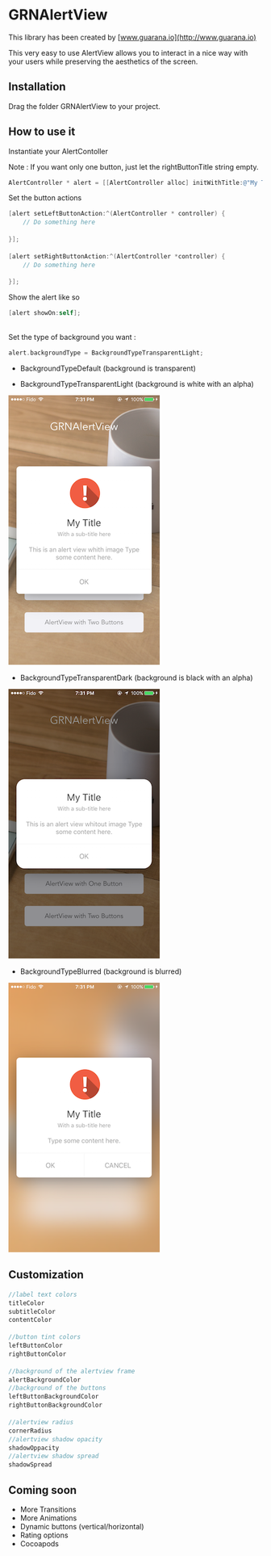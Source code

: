 # GRNAlertView #

This library has been created by [www.guarana.io](http://www.guarana.io)

This very easy to use AlertView allows you to interact in a nice way with your users while preserving the aesthetics of the screen.

## Installation 

Drag the folder GRNAlertView to your project.


## How to use it

Instantiate your AlertContoller

Note : If you want only one button, just let the rightButtonTitle string empty.

``` objectivec
AlertController * alert = [[AlertController alloc] initWithTitle:@"My Title" subTitle:@"With a sub-title here" content:@"This is an alert view whith image Type some content here." leftButtonTitle:@"OK" rightButtonTitle:@"" andImage:[UIImage imageNamed:@"globe"]];
```

Set the button actions

``` objectivec
[alert setLeftButtonAction:^(AlertController * controller) {
    // Do something here
    
}];

[alert setRightButtonAction:^(AlertController *controller) {
    // Do something here
    
}];
```


Show the alert like so

``` objectivec
[alert showOn:self];
    
```

Set the type of background you want :

``` objectivec
alert.backgroundType = BackgroundTypeTransparentLight;
```

*   BackgroundTypeDefault (background is transparent)

*   BackgroundTypeTransparentLight (background is white with an alpha)

![Light](https://github.com/guaranatech/GRNAlertView/blob/master/screenshots/screenshot1.png)

*   BackgroundTypeTransparentDark (background is black with an alpha)

![Dark](https://github.com/guaranatech/GRNAlertView/blob/master/screenshots/screenshot2.png)

*   BackgroundTypeBlurred  (background is blurred)

![Blurred](https://github.com/guaranatech/GRNAlertView/blob/master/screenshots/screenshot3.png)


## Customization



``` objectivec
//label text colors
titleColor
subtitleColor
contentColor

//button tint colors
leftButtonColor
rightButtonColor

//background of the alertview frame
alertBackgroundColor
//background of the buttons
leftButtonBackgroundColor
rightButtonBackgroundColor

//alertview radius
cornerRadius
//alertview shadow opacity
shadowOppacity
//alertview shadow spread
shadowSpread
```



## Coming soon

* More Transitions
* More Animations
* Dynamic buttons (vertical/horizontal)
* Rating options
* Cocoapods
